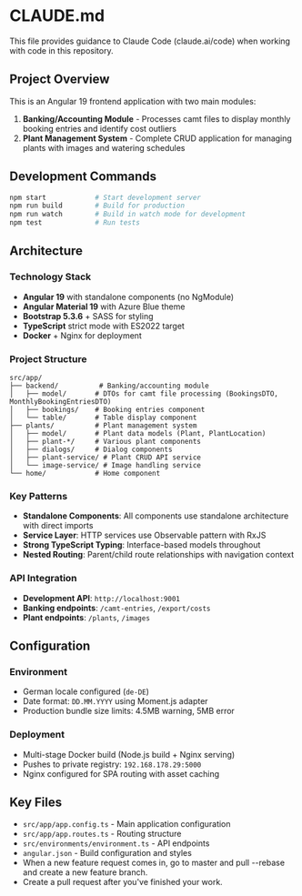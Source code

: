 # CLAUDE.md

This file provides guidance to Claude Code (claude.ai/code) when working with code in this repository.

## Project Overview

This is an Angular 19 frontend application with two main modules:
1. **Banking/Accounting Module** - Processes camt files to display monthly booking entries and identify cost outliers
2. **Plant Management System** - Complete CRUD application for managing plants with images and watering schedules

## Development Commands

```bash
npm start            # Start development server
npm run build        # Build for production
npm run watch        # Build in watch mode for development
npm test             # Run tests
```

## Architecture

### Technology Stack
- **Angular 19** with standalone components (no NgModule)
- **Angular Material 19** with Azure Blue theme
- **Bootstrap 5.3.6** + SASS for styling
- **TypeScript** strict mode with ES2022 target
- **Docker** + Nginx for deployment

### Project Structure
```
src/app/
├── backend/          # Banking/accounting module
│   ├── model/       # DTOs for camt file processing (BookingsDTO, MonthlyBookingEntriesDTO)
│   ├── bookings/    # Booking entries component
│   └── table/       # Table display component
├── plants/          # Plant management system
│   ├── model/       # Plant data models (Plant, PlantLocation)
│   ├── plant-*/     # Various plant components
│   ├── dialogs/     # Dialog components
│   ├── plant-service/ # Plant CRUD API service
│   └── image-service/ # Image handling service
└── home/            # Home component
```

### Key Patterns
- **Standalone Components**: All components use standalone architecture with direct imports
- **Service Layer**: HTTP services use Observable pattern with RxJS
- **Strong TypeScript Typing**: Interface-based models throughout
- **Nested Routing**: Parent/child route relationships with navigation context

### API Integration
- **Development API**: `http://localhost:9001`
- **Banking endpoints**: `/camt-entries`, `/export/costs`
- **Plant endpoints**: `/plants`, `/images`

## Configuration

### Environment
- German locale configured (`de-DE`)
- Date format: `DD.MM.YYYY` using Moment.js adapter
- Production bundle size limits: 4.5MB warning, 5MB error

### Deployment
- Multi-stage Docker build (Node.js build + Nginx serving)
- Pushes to private registry: `192.168.178.29:5000`
- Nginx configured for SPA routing with asset caching

## Key Files
- `src/app/app.config.ts` - Main application configuration
- `src/app/app.routes.ts` - Routing structure
- `src/environments/environment.ts` - API endpoints
- `angular.json` - Build configuration and styles
- When a new feature request comes in, go to master and pull --rebase and create a new feature branch.
- Create a pull request after you've finished your work.